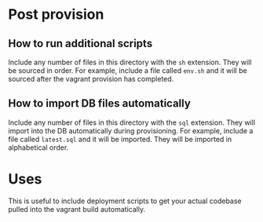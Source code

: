 # Post provision

## How to run additional scripts

Include any number of files in this directory with the `sh` extension. They
will be sourced in order. For example, include a file called `env.sh` and it
will be sourced after the vagrant provision has completed.

## How to import DB files automatically

Include any number of files in this directory with the `sql` extension. They
will import into the DB automatically during provisioning. For example, include
a file called `latest.sql` and it will be imported. They will be imported in
alphabetical order.

# Uses

This is useful to include deployment scripts to get your actual codebase pulled
into the vagrant build automatically.
